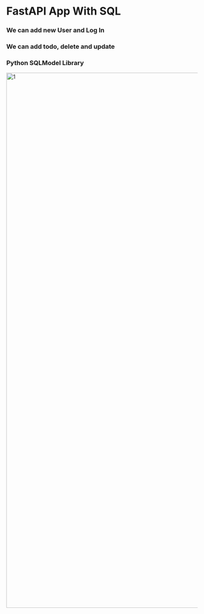 # FastAPI App With SQL

<h3>We can add new User and Log In</h3>
<h3>We can add todo, delete and update</h3>
<h3>Python SQLModel Library</h3>

<img width="1407" alt="1" src="https://github.com/yldzufukk/FastAPI-TODO-Application/assets/84462888/3370db09-0405-4983-9437-ced1ae57fbdc">

